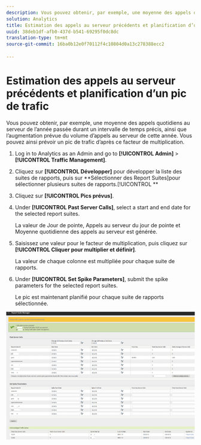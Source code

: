 ```yaml
---
description: Vous pouvez obtenir, par exemple, une moyenne des appels quotidiens au serveur de l’année passée durant un intervalle de temps précis, ainsi que l’augmentation prévue du volume d’appels au serveur de cette année. Vous pouvez ainsi prévoir un pic de trafic d’après ce facteur de multiplication.
solution: Analytics
title: Estimation des appels au serveur précédents et planification d’un pic de trafic
uuid: 38deb1df-afb0-437d-b541-69295f0dc8dc
translation-type: tm+mt
source-git-commit: 16ba0b12e0f70112f4c10804d0a13c278388ecc2

---
```



# Estimation des appels au serveur précédents et planification d’un pic de trafic

Vous pouvez obtenir, par exemple, une moyenne des appels quotidiens au serveur de l’année passée durant un intervalle de temps précis, ainsi que l’augmentation prévue du volume d’appels au serveur de cette année. Vous pouvez ainsi prévoir un pic de trafic d’après ce facteur de multiplication.

1. Log in to Analytics as an Admin and go to **[!UICONTROL Admin]** &gt; **[!UICONTROL Traffic Management]**.

1. Cliquez sur **[!UICONTROL Développer]** pour développer la liste des suites de rapports, puis sur **Sélectionner des Report Suites]pour sélectionner plusieurs suites de rapports.[!UICONTROL **

1. Cliquez sur **[!UICONTROL Pics prévus]**.
1. Under **[!UICONTROL Past Server Calls]**, select a start and end date for the selected report suites.

   La valeur de Jour de pointe, Appels au serveur du jour de pointe et Moyenne quotidienne des appels au serveur est générée.

1. Saisissez une valeur pour le facteur de multiplication, puis cliquez sur **[!UICONTROL Cliquer pour multiplier et définir]**.

   La valeur de chaque colonne est multipliée pour chaque suite de rapports.

1. Under **[!UICONTROL Set Spike Parameters]**, submit the spike parameters for the selected report suites.

   Le pic est maintenant planifié pour chaque suite de rapports sélectionnée.

![](assets/past_server_calls.png)

